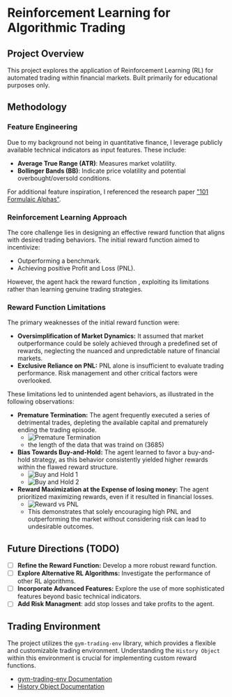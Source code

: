 # Reinforcement Learning for Algorithmic Trading

## Project Overview

This project explores the application of Reinforcement Learning (RL) for automated trading within financial markets. Built primarily for educational purposes only.

## Methodology

### Feature Engineering

Due to my background not being in quantitative finance, I leverage publicly available technical indicators as input features. These include:

* **Average True Range (ATR)**: Measures market volatility.
* **Bollinger Bands (BB)**: Indicate price volatility and potential overbought/oversold conditions.

For additional feature inspiration, I referenced the research paper ["101 Formulaic Alphas"](https://arxiv.org/pdf/1601.00991).

### Reinforcement Learning Approach

The core challenge lies in designing an effective reward function that aligns with desired trading behaviors. The initial reward function aimed to incentivize:

* Outperforming a benchmark.
* Achieving positive Profit and Loss (PNL).

However, the agent hack the reward function , exploiting its limitations rather than learning genuine trading strategies.

### Reward Function Limitations

The primary weaknesses of the initial reward function were:

* **Oversimplification of Market Dynamics:** It assumed that market outperformance could be solely achieved through a predefined set of rewards, neglecting the nuanced and unpredictable nature of financial markets.
* **Exclusive Reliance on PNL:** PNL alone is insufficient to evaluate trading performance. Risk management and other critical factors were overlooked.

These limitations led to unintended agent behaviors, as illustrated in the following observations:

* **Premature Termination:** The agent frequently executed a series of detrimental trades, depleting the available capital and prematurely ending the trading episode.
    * ![Premature Termination](https://github.com/Alireza93336333393/A2C_for_trading/blob/main/Screenshot%20from%202025-03-20%2010-34-50%20(1).png)
    * the length of the data that was traind on (3685)
* **Bias Towards Buy-and-Hold:** The agent learned to favor a buy-and-hold strategy, as this behavior consistently yielded higher rewards within the flawed reward structure.
    * ![Buy and Hold 1](https://github.com/Alireza93336333393/A2C_for_trading/blob/main/Screenshot%20from%202025-03-21%2008-30-10.png)
    * ![Buy and Hold 2](https://github.com/Alireza93336333393/A2C_for_trading/blob/main/Screenshot%20from%202025-03-21%2008-32-28.png)
* **Reward Maximization at the Expense of losing money:** The agent prioritized maximizing rewards, even if it resulted in financial losses.
    * ![Reward vs PNL](https://github.com/Alireza93336333393/A2C_for_trading/blob/main/Screenshot%20from%202025-03-20%2010-34-50.png)
    * This demonstrates that solely encouraging high PNL and outperforming the market without considering risk can lead to undesirable outcomes.

## Future Directions (TODO)

* [ ] **Refine the Reward Function:** Develop a more robust reward function.
* [ ] **Explore Alternative RL Algorithms:** Investigate the performance of other RL algorithms.
* [ ] **Incorporate Advanced Features:** Explore the use of more sophisticated features beyond basic technical indicators.
* [ ] **Add Risk Managment**: add stop losses and take profits to the agent.

## Trading Environment

The project utilizes the `gym-trading-env` library, which provides a flexible and customizable trading environment. Understanding the `History Object` within this environment is crucial for implementing custom reward functions.
* [gym-trading-env Documentation](https://gym-trading-env.readthedocs.io/en/latest/)
* [History Object Documentation](https://gym-trading-env.readthedocs.io/en/latest/history.html)
